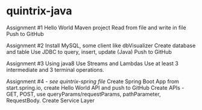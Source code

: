 # quintrix-java

Assignment #1
Hello World Maven project
Read from file and write in file
Push to GitHub

Assignment #2
Install MySQL, some client like dbVisualizer
Create database and table
Use JDBC to query, insert, update  (Java)
Push to GitHub

Assignment #3 
Using java8
Use Streams and Lambdas
Use at least 3 intermediate  and 3 terminal operations.

Assignment #4 - *see quintrix-spring file*
Create Spring Boot App from start.spring.io, create Hello World API and push to GitHub
	Create APIs - GET, POST, use queryParams/requestParams, pathParameter, RequestBody.
	Create Service Layer



